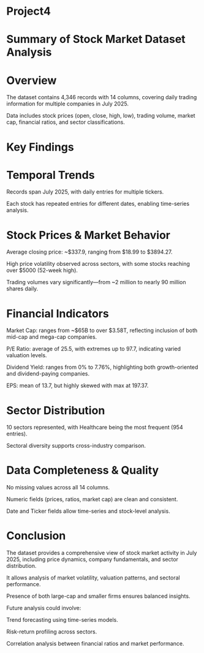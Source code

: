 # Project4

# Summary of Stock Market Dataset Analysis
# Overview

The dataset contains 4,346 records with 14 columns, covering daily trading information for multiple companies in July 2025.

Data includes stock prices (open, close, high, low), trading volume, market cap, financial ratios, and sector classifications.

# Key Findings
# Temporal Trends

Records span July 2025, with daily entries for multiple tickers.

Each stock has repeated entries for different dates, enabling time-series analysis.

# Stock Prices & Market Behavior

Average closing price: ~$337.9, ranging from $18.99 to $3894.27.

High price volatility observed across sectors, with some stocks reaching over $5000 (52-week high).

Trading volumes vary significantly—from ~2 million to nearly 90 million shares daily.

# Financial Indicators

Market Cap: ranges from ~$65B to over $3.58T, reflecting inclusion of both mid-cap and mega-cap companies.

P/E Ratio: average of 25.5, with extremes up to 97.7, indicating varied valuation levels.

Dividend Yield: ranges from 0% to 7.76%, highlighting both growth-oriented and dividend-paying companies.

EPS: mean of 13.7, but highly skewed with max at 197.37.

# Sector Distribution

10 sectors represented, with Healthcare being the most frequent (954 entries).

Sectoral diversity supports cross-industry comparison.

# Data Completeness & Quality

No missing values across all 14 columns.

Numeric fields (prices, ratios, market cap) are clean and consistent.

Date and Ticker fields allow time-series and stock-level analysis.

# Conclusion

The dataset provides a comprehensive view of stock market activity in July 2025, including price dynamics, company fundamentals, and sector distribution.

It allows analysis of market volatility, valuation patterns, and sectoral performance.

Presence of both large-cap and smaller firms ensures balanced insights.

Future analysis could involve:

Trend forecasting using time-series models.

Risk-return profiling across sectors.

Correlation analysis between financial ratios and market performance.
